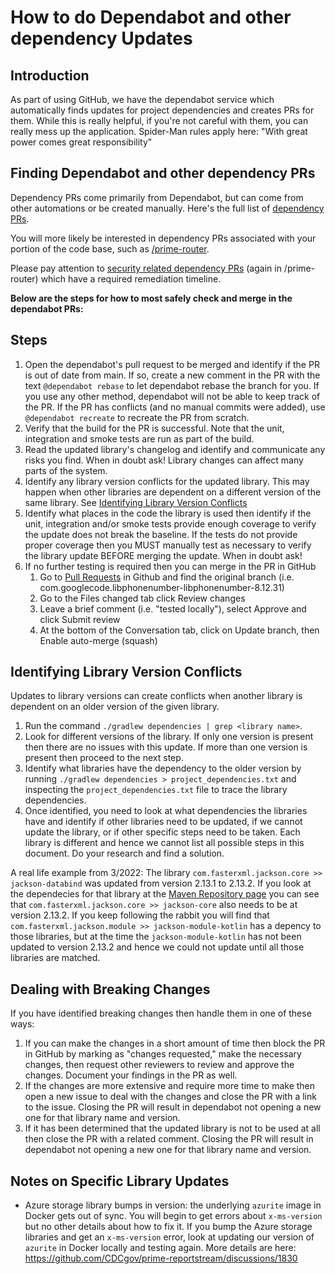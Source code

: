 # How to do Dependabot and other dependency Updates

## Introduction
As part of using GitHub, we have the dependabot service which automatically finds updates
for project dependencies and creates PRs for them. While this is really helpful, if you're
not careful with them, you can really mess up the application. Spider-Man rules apply here:
"With great power comes great responsibility"

## Finding Dependabot and other dependency PRs
Dependency PRs come primarily from Dependabot, but can come from other automations or be created manually.  Here's the full list of [dependency PRs](https://github.com/CDCgov/prime-reportstream/pulls?q=is%3Apr+is%3Aopen+label%3Adependencies).

You will more likely be interested in dependency PRs associated with your portion of the code base, such as [/prime-router](https://github.com/CDCgov/prime-reportstream/pulls?q=is%3Apr+is%3Aopen+label%3Adependencies+%2Fprime-router+in%3Atitle+).

Please pay attention to [security related dependency PRs](https://github.com/CDCgov/prime-reportstream/pulls?q=is%3Apr+is%3Aopen+label%3Adependencies+label%3Asecurity+%2Fprime-router+in%3Atitle+) (again in /prime-router) which have a required remediation timeline.


**Below are the steps for how to most safely check and merge in the dependabot PRs:**

## Steps
1. Open the dependabot's pull request to be merged and identify if the PR is out of date from main.  If so, create a new comment in the PR with the text 
`@dependabot rebase` to let dependabot rebase the branch for you.  If you use any other method, dependabot will not be able to keep track of the PR. If the PR has conflicts (and no manual commits were added), use `@dependabot recreate` to recreate the PR from scratch.
1. Verify that the build for the PR is successful.  Note that the unit, integration and smoke tests are run as part of the build.
1. Read the updated library's changelog and identify and communicate any risks you find.  When in doubt ask! Library changes can affect many parts of the system.
1. Identify any library version conflicts for the updated library. This may happen when other libraries are dependent on a different version of the same library.  See 
[Identifying Library Version Conflicts](#identifying-library-version-conflicts)
1. Identify what places in the code the library is used then identify if the unit, integration and/or smoke tests provide enough coverage to verify the update does 
not break the baseline.  If the tests do not provide proper coverage then you MUST manually test as necessary to verify the library update BEFORE merging the update.
When in doubt ask!
1. If no further testing is required then you can merge in the PR in GitHub
   1. Go to [Pull Requests](https://github.com/CDCgov/prime-reportstream/pulls) in Github and find the original branch (i.e. com.googlecode.libphonenumber-libphonenumber-8.12.31)
   2. Go to the Files changed tab click Review changes
   3. Leave a brief comment (i.e. "tested locally"), select Approve and click Submit review
   4. At the bottom of the Conversation tab, click on Update branch, then Enable auto-merge (squash)

## Identifying Library Version Conflicts
Updates to library versions can create conflicts when another library is dependent on an older version of the given library.  
1. Run the command `./gradlew dependencies | grep <library name>`.
1. Look for different versions of the library.  If only one version is present then there are no issues with this update.  If more than one version is present then
proceed to the next step.
1. Identify what libraries have the dependency to the older version by running `./gradlew dependencies > project_dependencies.txt` and inspecting 
the `project_dependencies.txt` file to trace the library dependencies.
1. Once identified, you need to look at what dependencies the libraries have and identify if other libraries need to be updated, if we cannot update the library, 
or if other specific steps need to be taken.  Each library is different and hence we cannot list all possible steps in this document.  Do your research and find
a solution.

A real life example from 3/2022:
The library `com.fasterxml.jackson.core >> jackson-databind` was updated from version 2.13.1 to 2.13.2.  If you look at the dependecies for that library at 
the [Maven Repository page](https://mvnrepository.com/artifact/com.fasterxml.jackson.core/jackson-databind/2.13.2) you can see that 
`com.fasterxml.jackson.core >> jackson-core` also needs to be at version 2.13.2.  If you keep following the rabbit you will find that 
`com.fasterxml.jackson.module >> jackson-module-kotlin` has a depency to those libraries, but at the time the `jackson-module-kotlin` has not been updated to version 
2.13.2 and hence we could not update until all those libraries are matched.

## Dealing with Breaking Changes
If you have identified breaking changes then handle them in one of these ways:
1. If you can make the changes in a short amount of time then block the PR in GitHub by marking as "changes requested," make the necessary changes, then request
other reviewers to review and approve the changes.  Document your findings in the PR as well.
1. If the changes are more extensive and require more time to make then open a new issue to deal with the changes and close the PR with a link to the issue.  Closing the 
PR will result in dependabot not opening a new one for that library name and version.
1. If it has been determined that the updated library is not to be used at all then close the PR with a related comment. Closing the 
PR will result in dependabot not opening a new one for that library name and version.

## Notes on Specific Library Updates
* Azure storage library bumps in version: the underlying `azurite` image in Docker gets out of sync. You will begin to get errors about `x-ms-version` but no
other details about how to fix it. If you bump the Azure storage libraries and get an `x-ms-version` error, 
look at updating our version of `azurite` in Docker locally and testing again. More details are here: https://github.com/CDCgov/prime-reportstream/discussions/1830


